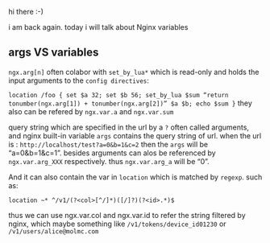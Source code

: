 hi there :-)

i am back again. today i will talk about Nginx variables

args VS variables
------------------

`ngx.arg[n]` often colabor with `set_by_lua*` which is read-only and holds the input arguments to the `config directives`:

`
    location /foo {
        set $a 32;
        set $b 56;
        set_by_lua $sum
            “return tonumber(ngx.arg[1]) + tonumber(ngx.arg[2])”
            $a $b;
        echo $sum
    }
`
they also can be refered by `ngx.var.a` and `ngx.var.sum`

query string which are specified in the url by a `?` often called arguments,
and nginx built-in variable  `args` contains the query string of url. when the url is : `http://localhost/test?a=0&b=1&c=2`
then the `args` will be “a=0&b=1&c=1”. besides arguments  can alos be referenced by `ngx.var.arg_XXX` respectively.
thus `ngx.var.arg_a` will be “0”.

And it can also contain the var in `location` which is matched by `regexp`. such as:

` location ~* ^/v1/(?<col>[^/]*)([/]?)(?<id>.*)$ `

thus we can use ngx.var.col and ngx.var.id to refer the string filtered by nginx,
which maybe something like `/v1/tokens/device_id01230` or `/v1/users/alice@molmc.com`


